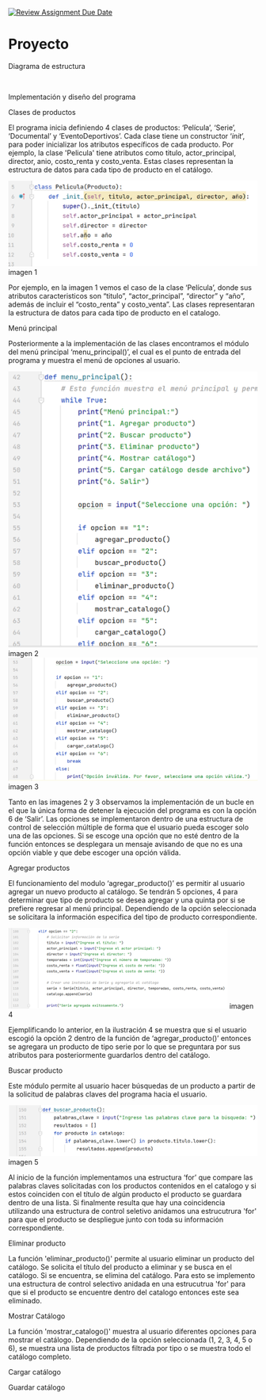 [![Review Assignment Due Date](https://classroom.github.com/assets/deadline-readme-button-24ddc0f5d75046c5622901739e7c5dd533143b0c8e959d652212380cedb1ea36.svg)](https://classroom.github.com/a/LCXMIOgt)
# Proyecto
Diagrama de estructura

![]()

Implementación y diseño del programa


Clases de productos

El programa inicia definiendo 4 clases de productos: ‘Película’, ‘Serie’, ‘Documental’ y ‘EventoDeportivos’. Cada clase tiene un constructor ‘_init_’, para poder inicializar los atributos específicos de cada producto. Por ejemplo, la clase 'Pelicula' tiene atributos como titulo, actor_principal, director, anio, costo_renta y costo_venta. Estas clases representan la estructura de datos para cada tipo de producto en el catálogo.

![](https://github.com/agn-pe-23i/proyecto-los-mas-pythones/blob/main/Imagen1.png)
imagen 1

Por ejemplo, en la imagen 1 vemos el caso de la clase ‘Película’, donde sus atributos caracteristicos son “titulo”, “actor_principal”, “director” y “año”, además de incluir el “costo_renta” y costo_venta”. Las clases representaran la estructura de datos para cada tipo de producto en el catalogo. 

Menú principal

Posteriormente a la implementación de las clases encontramos el módulo del menú principal ‘menu_principal()’, el cual es el punto de entrada del programa y muestra el menú de opciones al usuario. 

![](https://github.com/agn-pe-23i/proyecto-los-mas-pythones/blob/main/Imagen2.png)
imagen 2
![](https://github.com/agn-pe-23i/proyecto-los-mas-pythones/blob/main/Imagen3.png)
imagen 3

Tanto en las imagenes 2 y 3 observamos la implementación de un bucle en el que la única forma de detener la ejecución del programa es con la opción 6 de ‘Salir’. Las opciones se implementaron dentro de una estructura de control de selección múltiple de forma que el usuario pueda escoger solo una de las opciones. Si se escoge una opción que no esté dentro de la función entonces se desplegara un mensaje avisando de que no es una opción viable y que debe escoger una opción válida.

Agregar productos

El funcionamiento del modulo ‘agregar_producto()’ es permitir al usuario agregar un nuevo producto al catálogo. Se tendrán 5 opciones, 4 para determinar que tipo de producto se desea agregar y una quinta por si se prefiere regresar al menú principal. Dependiendo de la opción seleccionada se solicitara la información especifica del tipo de producto correspondiente. 

![](https://github.com/agn-pe-23i/proyecto-los-mas-pythones/blob/main/Imagen4.png)
imagen 4

Ejemplificando lo anterior, en la ilustración 4 se muestra que si el usuario escogió la opción 2 dentro de la función de ‘agregar_producto()’ entonces se agregara un producto de tipo serie por lo que se preguntara por sus atributos para posteriormente guardarlos dentro del catálogo. 

Buscar producto

Este módulo permite al usuario hacer búsquedas de un producto a partir de la solicitud de palabras claves del programa hacia el usuario. 

![](https://github.com/agn-pe-23i/proyecto-los-mas-pythones/blob/main/Imagen5.png)
imagen 5

Al inicio de la función implementamos una estructura ‘for’ que compare las palabras claves solicitadas con los productos contenidos en el catalogo y si estos coinciden con el título de algún producto el producto se guardara dentro de una lista. Si finalmente resulta que hay una coincidencia utilizando una estructura de control seletivo anidamos una estrucutrura 'for' para que el producto se despliegue junto con toda su información correspondiente. 

Eliminar producto

La función 'eliminar_producto()' permite al usuario eliminar un producto del catálogo. Se solicita el título del producto a eliminar y se busca en el catálogo. Si se encuentra, se elimina del catálogo. Para esto se implemento una estructura de control selectivo anidada en una estrucutrua 'for' para que si el producto se encuentre dentro del catalogo entonces este sea eliminado. 

Mostrar Catálogo

La función 'mostrar_catalogo()' muestra al usuario diferentes opciones para mostrar el catálogo. Dependiendo de la opción seleccionada (1, 2, 3, 4, 5 o 6), se muestra una lista de productos filtrada por tipo o se muestra todo el catálogo completo.

Cargar catálogo

Guardar catálogo
